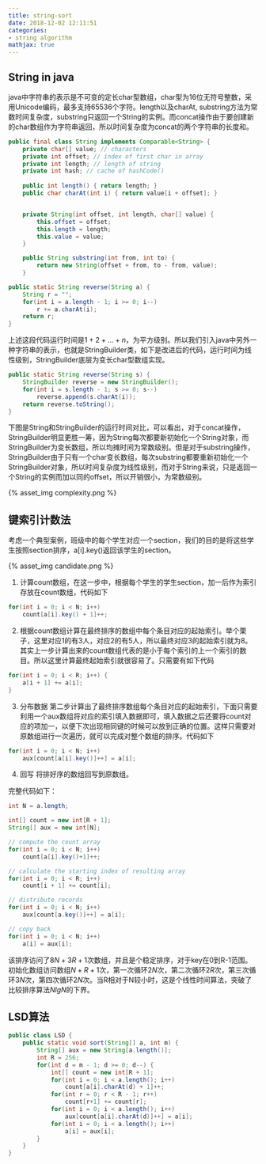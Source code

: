 ```yaml
---
title: string-sort
date: 2018-12-02 12:11:51
categories:
- string algorithm
mathjax: true
---
```


## String in java

java中字符串的表示是不可变的定长char型数组，char型为16位无符号整数，采用Unicode编码，最多支持65536个字符。length以及charAt, substring方法为常数时间复杂度，substring只返回一个String的实例。而concat操作由于要创建新的char数组作为字符串返回，所以时间复杂度为concat的两个字符串的长度和。

<!-- more -->

```java
public final class String implements Comparable<String> {
    private char[] value; // characters
    private int offset; // index of first char in array
    private int length; // length of string
    private int hash; // cache of hashCode()
    
    public int length() { return length; }
    public char charAt(int i) { return value[i + offset]; }


    private String(int offset, int length, char[] value) {
        this.offset = offset;
        this.length = length;
        this.value = value;
    }

    public String substring(int from, int to) {
        return new String(offset + from, to - from, value);
    }
```

```java
public static String reverse(String a) {
    String r = "";
    for(int i = a.length - 1; i >= 0; i--) 
        r += a.charAt(i);
    return r;
}
```
上述这段代码运行时间是$1 + 2 + ... + n$，为平方级别。所以我们引入java中另外一种字符串的表示，也就是StringBuilder类，如下是改进后的代码，运行时间为线性级别，StringBuilder底层为变长char型数组实现。
```java
public static String reverse(String s) {
    StringBuilder reverse = new StringBuilder();
    for(int i = s.length - 1; s >= 0; s--)
        reverse.append(s.charAt(i));
    return reverse.toString();
}
```
下图是String和StringBuilder的运行时间对比，可以看出，对于concat操作，StringBuilder明显更胜一筹，因为String每次都要新初始化一个String对象，而StringBuilder为变长数组，所以均摊时间为常数级别。但是对于substring操作，StringBuilder由于只有一个char变长数组，每次substring都要重新初始化一个StringBuilder对象，所以时间复杂度为线性级别，而对于String来说，只是返回一个String的实例而加以同的offset，所以开销很小，为常数级别。

{% asset_img complexity.png %}

## 键索引计数法

考虑一个典型案例，班级中的每个学生对应一个section，我们的目的是将这些学生按照section排序，a[i].key()返回该学生的section。

{% asset_img candidate.png %}

1. 计算count数组，在这一步中，根据每个学生的学生section，加一后作为索引存放在count数组，代码如下

```java
for(int i = 0; i < N; i++)
    count[a[i].key() + 1]++;
```
2. 根据count数组计算在最终排序的数组中每个条目对应的起始索引。举个栗子，这里对应1的有3人，对应2的有5人，所以最终对应3的起始索引就为8。其实上一步计算出来的count数组代表的是小于每个索引的上一个索引的数目。所以这里计算最终起始索引就很容易了。只需要有如下代码

```java
for(int i = 0; i < R; i++) {
    a[i + 1] += a[i];
}
```

3. 分布数据
第二步计算出了最终排序数组每个条目对应的起始索引，下面只需要利用一个aux数组将对应的索引填入数据即可，填入数据之后还要将count对应的项加一，以便下次出现相同键的时候可以放到正确的位置。这样只需要对原数组进行一次遍历，就可以完成对整个数组的排序。代码如下
```java
for(int i = 0; i < N; i++)
    aux[count[a[i].key()]++] = a[i];
```
4. 回写
将排好序的数组回写到原数组。

完整代码如下：
```java
int N = a.length;

int[] count = new int[R + 1];
String[] aux = new int[N];

// compute the count array
for(int i = 0; i < N; i++)
    count[a[i].key()+1]++;

// calculate the starting index of resulting array
for(int i = 0; i < R; i++)
    count[i + 1] += count[i];

// distribute records
for(int i = 0; i < N; i++)
    aux[count[a.key()]++] = a[i];

// copy back
for(int i = 0; i < N; i++)
    a[i] = aux[i];
```
该排序访问了$8N+3R+1$次数组，并且是个稳定排序，对于key在0到R-1范围。
初始化数组访问数组$N+R+1$次，第一次循环$2N$次，第二次循环$2R$次，第三次循环$3N$次，第四次循环$2N$次。当R相对于N较小时，这是个线性时间算法，突破了比较排序算法$NlgN$的下界。

## LSD算法

```java
public class LSD {
    public static void sort(String[] a, int m) {
        String[] aux = new String[a.length()];
        int R = 256;
        for(int d = m - 1; d >= 0; d--) {
            int[] count = new int[R + 1];
            for(int i = 0; i < a.length(); i++)
                count[a[i].charAt(d) + 1]++;
            for(int r = 0; r < R - 1; r++)
                count[r+1] += count[r];
            for(int i = 0; i < a.length(); i++)
                aux[count[a[i].charAt(d)]++] = a[i];
            for(int i = 0; i < a.length(); i++)
                a[i] = aux[i];
        }
    }
}